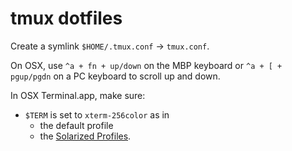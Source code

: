 # tmux dotfiles

Create a symlink `$HOME/.tmux.conf` -> `tmux.conf`.

On OSX, use `^a + fn + up/down` on the MBP keyboard or `^a + [ + pgup/pgdn` on a
PC keyboard to scroll up and down.

In OSX Terminal.app, make sure:

* `$TERM` is set to `xterm-256color` as in
  * the default profile
  * the [Solarized
    Profiles](https://github.com/altercation/solarized/tree/master/osx-terminal.app-colors-solarized/xterm-256color).
